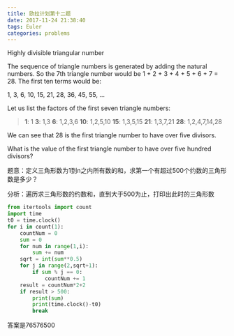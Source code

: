 ```yaml
---
title: 欧拉计划第十二题
date: 2017-11-24 21:38:40
tags: Euler
categories: problems
---
```


Highly divisible triangular number

The sequence of triangle numbers is generated by adding the natural numbers. So the 7th triangle number would be 1 + 2 + 3 + 4 + 5 + 6 + 7 = 28. The first ten terms would be:

1, 3, 6, 10, 15, 21, 28, 36, 45, 55, ...

Let us list the factors of the first seven triangle numbers:

> **1**: 1
> **3**: 1,3
> **6**: 1,2,3,6
> **10**: 1,2,5,10
> **15**: 1,3,5,15
> **21**: 1,3,7,21
> **28**: 1,2,4,7,14,28

We can see that 28 is the first triangle number to have over five divisors.

What is the value of the first triangle number to have over five hundred divisors?

题意：定义三角形数为1到n之内所有数的和，求第一个有超过500个约数的三角形数是多少？

分析：遍历求三角形数的约数和，直到大于500为止，打印出此时的三角形数

```Python
from itertools import count
import time
t0 = time.clock()
for i in count(1):
    countNum = 0
    sum = 0
    for num in range(1,i):
        sum += num
    sqrt = int(sum**0.5)
    for j in range(2,sqrt+1):
        if sum % j == 0:
            countNum += 1
    result = countNum*2+2
    if result > 500:
        print(sum)
        print(time.clock()-t0)
        break
```

答案是76576500